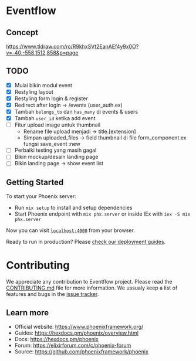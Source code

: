 # Eventflow

## Concept

https://www.tldraw.com/ro/R9khxSVt2EanAEf4y9x0O?v=-40,-558,1512,858&p=page

## TODO
- [x] Mulai bikin modul event
- [x] Restyling layout
- [x] Restyling form login & register
- [x] Redirect after login -> /events (user_auth.ex)
- [x] Tambah `belongs_to` dan `has_many` di events & users
- [x] Tambah `user_id` ketika add event
- [ ] Fitur upload image untuk thumbnail
    - Rename file upload menjadi -> title.[extension]
    - Simpan uploaded_files -> field thumbnail di file form_component.ex fungsi save_event :new
- [ ] Perbaiki testing yang masih gagal
- [ ] Bikin mockup/desain landing page
- [ ] Bikin landing page -> show event list

## Getting Started

To start your Phoenix server:

  * Run `mix setup` to install and setup dependencies
  * Start Phoenix endpoint with `mix phx.server` or inside IEx with `iex -S mix phx.server`


Now you can visit [`localhost:4000`](http://localhost:4000) from your browser.

Ready to run in production? Please [check our deployment guides](https://hexdocs.pm/phoenix/deployment.html).

# Contributing
We appreciate any contribution to Eventflow project. Please read the [CONTRIBUTING.md](CONTRIBUTING.md) file for more information. We ussualy keep a list of features and bugs in the [issue tracker](https://github.com/rizafahmi/eventflow/issues/).

## Learn more

  * Official website: https://www.phoenixframework.org/
  * Guides: https://hexdocs.pm/phoenix/overview.html
  * Docs: https://hexdocs.pm/phoenix
  * Forum: https://elixirforum.com/c/phoenix-forum
  * Source: https://github.com/phoenixframework/phoenix
